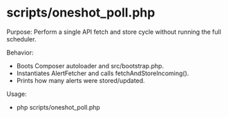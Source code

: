 # scripts/oneshot_poll.php

Purpose: Perform a single API fetch and store cycle without running the full scheduler.

Behavior:
- Boots Composer autoloader and src/bootstrap.php.
- Instantiates AlertFetcher and calls fetchAndStoreIncoming().
- Prints how many alerts were stored/updated.

Usage:
- php scripts/oneshot_poll.php
